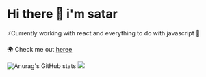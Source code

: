 # Hi there 👋 i'm satar
⚡Currently working with react and everything to do with javascript 🥶

🌍 Check me out  [heree](https://iamstr.github.io/)

![Anurag's GitHub stats](https://github-readme-stats.vercel.app/api?username=iamstr&show_icons=true&theme=radical)
![](https://komarev.com/ghpvc/?username=iamstr&color=brightgreen&label=PROFILE+VIEWS)





<!--
**iamstr/iamstr** is a ✨ _special_ ✨ repository because its `README.md` (this file) appears on your GitHub profile.

Here are some ideas to get you started:

- 🔭 I’m currently working on ...
- 🌱 I’m currently learning ...
- 👯 I’m looking to collaborate on ...
- 🤔 I’m looking for help with ...
- 💬 Ask me about ...
- 📫 How to reach me: ...
- 😄 Pronouns: ...
- ⚡ Fun fact: ...
-->
